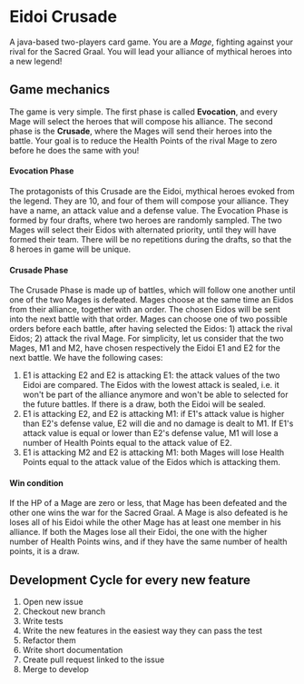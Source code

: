 # Eidoi Crusade
A java-based two-players card game. You are a *Mage*, fighting against your rival for the Sacred Graal. You will lead your alliance of mythical heroes into a new legend!

## Game mechanics
The game is very simple. The first phase is called **Evocation**, and every Mage will select the heroes that will compose his alliance. The second phase is the **Crusade**, where the Mages will send their heroes into the battle. Your goal is to reduce the Health Points of the rival Mage to zero before he does the same with you!

#### Evocation Phase
The protagonists of this Crusade are the Eidoi, mythical heroes evoked from the legend. They are 10, and four of them will compose your alliance. They have a name, an attack value and a defense value. The Evocation Phase is formed by four drafts, where two heroes are randomly sampled. The two Mages will select their Eidos with alternated priority, until they will have formed their team. There will be no repetitions during the drafts, so that the 8 heroes in game will be unique.

#### Crusade Phase
The Crusade Phase is made up of battles, which will follow one another until one of the two Mages is defeated. Mages choose at the same time an Eidos from their alliance, together with an order. The chosen Eidos will be sent into the next battle with that order. Mages can choose one of two possible orders before each battle, after having selected the Eidos: 1) attack the rival Eidos; 2) attack the rival Mage.
For simplicity, let us consider that the two Mages, M1 and M2, have chosen respectively the Eidoi E1 and E2 for the next battle. We have the following cases:
1. E1 is attacking E2 and E2 is attacking E1: the attack values of the two Eidoi are compared. The Eidos with the lowest attack is sealed, i.e. it won't be part of the alliance anymore and won't be able to selected for the future battles. If there is a draw, both the Eidoi will be sealed.
2. E1 is attacking E2, and E2 is attacking M1: if E1's attack value is higher than E2's defense value, E2 will die and no damage is dealt to M1. If E1's attack value is equal or lower than E2's defense value, M1 will lose a number of Health Points equal to the attack value of E2.
3. E1 is attacking M2 and E2 is attacking M1: both Mages will lose Health Points equal to the attack value of the Eidos which is attacking them.

#### Win condition
If the HP of a Mage are zero or less, that Mage has been defeated and the other one wins the war for the Sacred Graal. A Mage is also defeated is he loses all of his Eidoi while the other Mage has at least one member in his alliance. If both the Mages lose all their Eidoi, the one with the higher number of Health Points wins, and if they have the same number of health points, it is a draw. 


## Development Cycle for every new feature
1. Open new issue
2. Checkout new branch
3. Write tests
4. Write the new features in the easiest way they can pass the test
5. Refactor them
6. Write short documentation
7. Create pull request linked to the issue
8. Merge to develop


